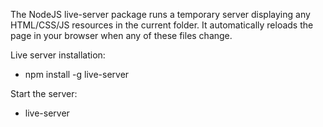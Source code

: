 The NodeJS live-server package runs a temporary server displaying any HTML/CSS/JS resources in the current folder. It automatically reloads the page in your browser when any of these files change.

Live server installation:

- npm install -g live-server

Start the server:

- live-server
